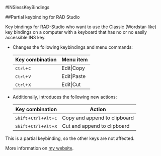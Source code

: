 #INSlessKeyBindings

##Partial keybinding for RAD Studio

Key bindings for RAD-Studio who want to use the Classic (Wordstar-like) key bindings on a computer with a keyboard that has no or no easily accessible INS key. 

* Changes the following keybindings and menu commands:

  | Key combination              | Menu item   |
  | ---------------------------- | ----------- |
  | <kbd>Ctrl</kbd>+<kbd>C</kbd> | Edit\|Copy  |
  | <kbd>Ctrl</kbd>+<kbd>V</kbd> | Edit\|Paste |
  | <kbd>Ctrl</kbd>+<kbd>X</kbd> | Edit\|Cut   |

* Additionally, introduces the following new actions:
  
  | Key combination                                              | Action                       |
  | ------------------------------------------------------------ | ---------------------------- |
  | <kbd>Shift</kbd>+<kbd>Ctrl</kbd>+<kbd>Alt</kbd>+<kbd>C</kbd> | Copy and append to clipboard |
  | <kbd>Shift</kbd>+<kbd>Ctrl</kbd>+<kbd>Alt</kbd>+<kbd>X</kbd> | Cut and append to clipboard  |

This is a partial keybinding, so the other keys are not affected. 

More information on [my website](http://www.rvelthuis.de/programs/inslesskeyboard.html).
